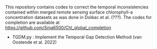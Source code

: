 This repository contains codes to correct the temporal inconsistencies contained within merged remote sensing surface chlorophyll-a concentration datasets as was done in Doléac et al. (???). The codes for completion are available at https://github.com/Sma6500/Chl_global_completion

- TGDM.py : Implement the Temporal Gap Detection Method (van Oostende et al. 2022)


